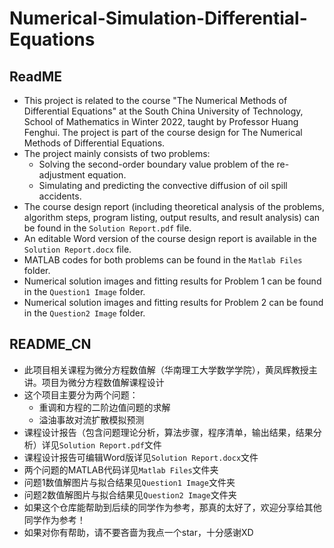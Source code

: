 # Numerical-Simulation-Differential-Equations
## ReadME
- This project is related to the course "The Numerical Methods of Differential Equations" at the South China University of Technology, School of Mathematics in Winter 2022, taught by Professor Huang Fenghui. The project is part of the course design for The Numerical Methods of Differential Equations.
- The project mainly consists of two problems:
    - Solving the second-order boundary value problem of the re-adjustment equation.
    - Simulating and predicting the convective diffusion of oil spill accidents.
- The course design report (including theoretical analysis of the problems, algorithm steps, program listing, output results, and result analysis) can be found in the `Solution Report.pdf` file.
- An editable Word version of the course design report is available in the `Solution Report.docx` file.
- MATLAB codes for both problems can be found in the `Matlab Files` folder.
- Numerical solution images and fitting results for Problem 1 can be found in the `Question1 Image` folder.
- Numerical solution images and fitting results for Problem 2 can be found in the `Question2 Image` folder.

## README_CN
- 此项目相关课程为微分方程数值解（华南理工大学数学学院），黄凤辉教授主讲。项目为微分方程数值解课程设计
- 这个项目主要分为两个问题：
    - 重调和方程的二阶边值问题的求解
    - 溢油事故对流扩散模拟预测
- 课程设计报告（包含问题理论分析，算法步骤，程序清单，输出结果，结果分析）详见`Solution Report.pdf`文件
- 课程设计报告可编辑Word版详见`Solution Report.docx`文件
- 两个问题的MATLAB代码详见`Matlab Files`文件夹
- 问题1数值解图片与拟合结果见`Question1 Image`文件夹
- 问题2数值解图片与拟合结果见`Question2 Image`文件夹
- 如果这个仓库能帮助到后续的同学作为参考，那真的太好了，欢迎分享给其他同学作为参考！
- 如果对你有帮助，请不要吝啬为我点一个star，十分感谢XD